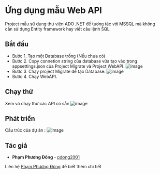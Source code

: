 # Ứng dụng mẫu Web API

Project mẫu sử dụng thư viện ADO .NET để tương tác với MSSQL mà không cần sử dụng Entity framework hay viết câu lệnh SQL

## Bắt đầu
* Bước 1. Tạo một Database trống (Nếu chưa có)
* Bước 2. Copy connetion string của database vừa tạo vào trong appsettings.json của Project Migrate và Project WebAPI.
![image](https://user-images.githubusercontent.com/79776591/167767278-12877bd4-47ef-4cad-8f36-4b8d0d6c693b.png)
* Bước 3. Chạy project Migrate để tạo Database.
![image](https://user-images.githubusercontent.com/79776591/167767600-2c9485cf-e46a-463e-a2c3-c2d811c3252b.png)
* Bước 4. Chạy WebAPI.

## Chạy thử

Xem và chạy thử các API có sẵn
![image](https://user-images.githubusercontent.com/79776591/167768990-9862558d-2d51-4625-96d4-45b1e22c45dd.png)

## Phát triển

Cấu trúc của dự án :
![image](https://user-images.githubusercontent.com/79776591/167767978-4ab47c6d-3382-49ff-b117-d0ada5011bb7.png)

## Tác giả

* **Phạm Phương Đông** - [pdong2001](https://github.com/pdong2001)

Liên hệ [Phạm Phương Đông](https://www.facebook.com/profile.php?id=100014223942428) để biết thêm chi tiết
